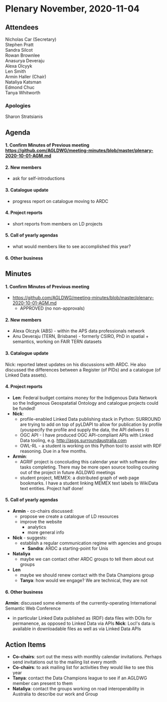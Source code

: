 # Plenary November, 2020-11-04

## Attendees
Nicholas Car (Secretary)  
Stephen Pratt  
Sandra Silcot  
Rowan Brownlee  
Anasurya Deveraju  
Alexa Olcyyk  
Len Smith  
Armin Haller (Chair)  
Nataliya Katsman  
Edmond Chuc  
Tanya Whitworth  


### Apologies
Sharon Stratsianis


## Agenda
#### 1. Confirm Minutes of Previous meeting https://github.com/AGLDWG/meeting-minutes/blob/master/plenary-2020-10-01-AGM.md
#### 2. New members
  * ask for self-introductions
#### 3. Catalogue update
  * progress report on catalogue moving to ARDC 
#### 4. Project reports
  * short reports from members on LD projects
#### 5. Call of yearly agendas
  * what would members like to see accomplished this year?
#### 6. Other business


## Minutes
#### 1. Confirm Minutes of Previous meeting 
* https://github.com/AGLDWG/meeting-minutes/blob/master/plenary-2020-10-01-AGM.md
    * APPROVED (no non-approvals)


#### 2. New members
* Alexa Olczyk (ABS) - within the APS data professionals network
* Anu Deveraju (TERN, Brisbane) - formerly CSIRO, PhD in spatial + semantics, working on FAIR TERN datasets


#### 3. Catalogue update
Nick: reported latest updates on his discussions with ARDC. He also discussed the differences between a Register (of PIDs) and a catalogue (of Linked Data assets).


#### 4. Project reports
* **Len**: Federal budget contains money for the Indigenous Data Network so the Indigenous Geospatatial Ontology and catalogue projects could be funded!
* **Nick**: 
    * profile-enabled Linked Data publishing stack in Python: SURROUND are trying to add on top of pyLDAPI to allow for publication by profile (youspecify the profile and supply the data, the API delivers it)
    * OGC API - I have produced OGC API-compliant APIs with Linked Data tooling, e.g. <http://asgs.surroundaustralia.com>
    * OWL-RL - a student is working on this Python tool to assist with RDF reasoning. Due in a few months.
* **Armin**: 
    * AGRIF project is concoluding this calendar year with software dev tasks completing. There may be more open source tooling couning out of the project in future AGLDWG meetings
    * student project, MEMEX: a distributed graph of web page bookmarks. I have a student linking MEMEX text labels to WikiData text entities. Project half done!


#### 5. Call of yearly agendas
* **Armin** - co-chairs discussed:
    * propose we create a catalogue of LD resources
    * improve the website
        * analytics
        * more general info
* **Nick** - suggests:
    * establish a regular communication regime with agencies and groups
        * **Sandra**: ARDC a starting-point for Unis
* **Nataliya** 
    * maybe we can contact other ARDC groups to tell them about out groups
* **Len**
    * maybe we should renew contact with the Data Champions group
    * **Tanya**: how would we engage? We are technical, they are not


#### 6. Other business
**Armin**: discussed some elements of the currently-operating International Semantic Web Conference
  * in particular Linked Data published as (RDF) data files with DOIs for permanence, as opposed to Linked Data via APIs
  **Nick**: LocI's data is available in downloadable files as well as via Linked Data APIs


## Action Items
* **Co-chairs**: sort out the mess with monthly calendar invitations. Perhaps send invitations out to the mailing list every month
* **Co-chairs**: to ask mailing list for activities they would like to see this year
* **Tanya**: contact the Data Champions league to see if an AGLDWG member can present to them
* **Nataliya**: contact the groups working on road interoperability in Australia to describe our work and Group

